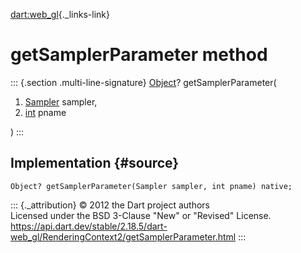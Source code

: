 [dart:web\_gl](../../dart-web_gl/dart-web_gl-library){._links-link}

getSamplerParameter method
==========================

::: {.section .multi-line-signature}
[Object](../../dart-core/object-class)? getSamplerParameter(

1.  [Sampler](../sampler-class) sampler,
2.  [int](../../dart-core/int-class) pname

)
:::

Implementation {#source}
--------------

``` {.language-dart data-language="dart"}
Object? getSamplerParameter(Sampler sampler, int pname) native;
```

::: {._attribution}
© 2012 the Dart project authors\
Licensed under the BSD 3-Clause \"New\" or \"Revised\" License.\
<https://api.dart.dev/stable/2.18.5/dart-web_gl/RenderingContext2/getSamplerParameter.html>
:::
